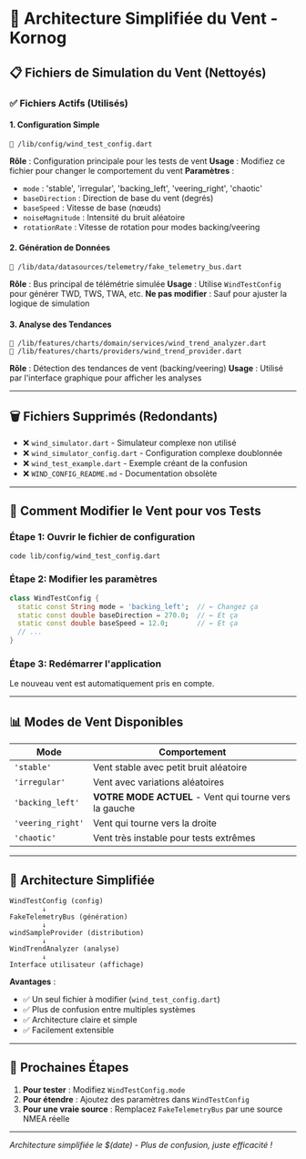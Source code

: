 # 🌊 Architecture Simplifiée du Vent - Kornog

## 📋 Fichiers de Simulation du Vent (Nettoyés)

### ✅ **Fichiers Actifs (Utilisés)**

#### 1. **Configuration Simple**
```
📁 /lib/config/wind_test_config.dart
```
**Rôle** : Configuration principale pour les tests de vent
**Usage** : Modifiez ce fichier pour changer le comportement du vent
**Paramètres** :
- `mode` : 'stable', 'irregular', 'backing_left', 'veering_right', 'chaotic'
- `baseDirection` : Direction de base du vent (degrés)
- `baseSpeed` : Vitesse de base (nœuds)
- `noiseMagnitude` : Intensité du bruit aléatoire
- `rotationRate` : Vitesse de rotation pour modes backing/veering

#### 2. **Génération de Données**
```
📁 /lib/data/datasources/telemetry/fake_telemetry_bus.dart
```
**Rôle** : Bus principal de télémétrie simulée
**Usage** : Utilise `WindTestConfig` pour générer TWD, TWS, TWA, etc.
**Ne pas modifier** : Sauf pour ajuster la logique de simulation

#### 3. **Analyse des Tendances**
```
📁 /lib/features/charts/domain/services/wind_trend_analyzer.dart
📁 /lib/features/charts/providers/wind_trend_provider.dart
```
**Rôle** : Détection des tendances de vent (backing/veering)
**Usage** : Utilisé par l'interface graphique pour afficher les analyses

---

## 🗑️ **Fichiers Supprimés (Redondants)**

- ❌ `wind_simulator.dart` - Simulateur complexe non utilisé
- ❌ `wind_simulator_config.dart` - Configuration complexe doublonnée
- ❌ `wind_test_example.dart` - Exemple créant de la confusion
- ❌ `WIND_CONFIG_README.md` - Documentation obsolète

---

## 🔧 **Comment Modifier le Vent pour vos Tests**

### Étape 1: Ouvrir le fichier de configuration
```bash
code lib/config/wind_test_config.dart
```

### Étape 2: Modifier les paramètres
```dart
class WindTestConfig {
  static const String mode = 'backing_left';  // ← Changez ça
  static const double baseDirection = 270.0;  // ← Et ça
  static const double baseSpeed = 12.0;       // ← Et ça
  // ...
}
```

### Étape 3: Redémarrer l'application
Le nouveau vent est automatiquement pris en compte.

---

## 📊 **Modes de Vent Disponibles**

| Mode | Comportement |
|------|-------------|
| `'stable'` | Vent stable avec petit bruit aléatoire |
| `'irregular'` | Vent avec variations aléatoires |
| `'backing_left'` | **VOTRE MODE ACTUEL** - Vent qui tourne vers la gauche |
| `'veering_right'` | Vent qui tourne vers la droite |
| `'chaotic'` | Vent très instable pour tests extrêmes |

---

## 🎯 **Architecture Simplifiée**

```
WindTestConfig (config)
        ↓
FakeTelemetryBus (génération)
        ↓
windSampleProvider (distribution)
        ↓
WindTrendAnalyzer (analyse)
        ↓
Interface utilisateur (affichage)
```

**Avantages** :
- ✅ Un seul fichier à modifier (`wind_test_config.dart`)
- ✅ Plus de confusion entre multiples systèmes
- ✅ Architecture claire et simple
- ✅ Facilement extensible

---

## 🚀 **Prochaines Étapes**

1. **Pour tester** : Modifiez `WindTestConfig.mode`
2. **Pour étendre** : Ajoutez des paramètres dans `WindTestConfig`
3. **Pour une vraie source** : Remplacez `FakeTelemetryBus` par une source NMEA réelle

---

*Architecture simplifiée le $(date) - Plus de confusion, juste efficacité !*